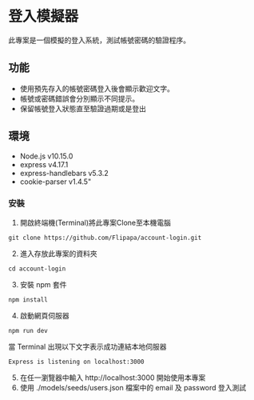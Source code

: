 # 登入模擬器
此專案是一個模擬的登入系統，測試帳號密碼的驗證程序。

## 功能
- 使用預先存入的帳號密碼登入後會顯示歡迎文字。
- 帳號或密碼錯誤會分別顯示不同提示。
- 保留帳號登入狀態直至驗證過期或是登出

## 環境
- Node.js v10.15.0
- express v4.17.1
- express-handlebars v5.3.2
- cookie-parser v1.4.5"

### 安裝
1. 開啟終端機(Terminal)將此專案Clone至本機電腦
```
git clone https://github.com/Flipapa/account-login.git
```
2. 進入存放此專案的資料夾
```
cd account-login
```
3. 安裝 npm 套件
```
npm install
```
4. 啟動網頁伺服器
```
npm run dev
```
當 Terminal 出現以下文字表示成功連結本地伺服器
```
Express is listening on localhost:3000
```
5. 在任一瀏覽器中輸入 http://localhost:3000 開始使用本專案
6. 使用 ./models/seeds/users.json 檔案中的 email 及 password 登入測試